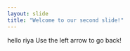 ```yaml
---
layout: slide
title: "Welcome to our second slide!"
---
```

hello riya
Use the left arrow to go back!
